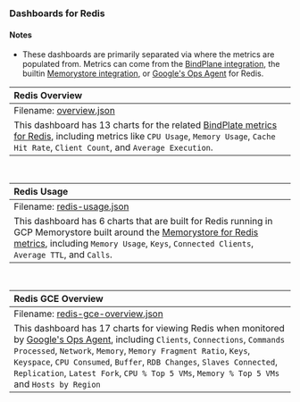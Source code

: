 ### Dashboards for Redis

#### Notes

- These dashboards are primarily separated via where the metrics are populated from. Metrics can come from the [BindPlane integration](https://docs.bindplane.bluemedora.com/docs/redis), the builtin [Memorystore integration](https://cloud.google.com/memorystore/docs/redis), or [Google's Ops Agent](https://cloud.google.com/stackdriver/docs/solutions/agents/ops-agent/third-party) for Redis.

|Redis Overview|
|:------------------|
|Filename: [overview.json](overview.json)|
|This dashboard has 13 charts for the related [BindPlate metrics for Redis](https://docs.bindplane.bluemedora.com/docs/redis), including metrics like `CPU Usage`, `Memory Usage`, `Cache Hit Rate`, `Client Count`, and `Average Execution`.|

&nbsp;

|Redis Usage|
|:-----------------------|
|Filename: [redis-usage.json](redis-usage.json)|
|This dashboard has 6 charts that are built for Redis running in GCP Memorystore built around the [Memorystore for Redis metrics](https://cloud.google.com/monitoring/api/metrics_gcp#gcp-redis), including `Memory Usage`, `Keys`, `Connected Clients`, `Average TTL`, and `Calls`.|

&nbsp;

|Redis GCE Overview|
|:-----------------------|
|Filename: [redis-gce-overview.json](redis-gce-overview.json)|
|This dashboard has 17 charts for viewing Redis when monitored by [Google's Ops Agent](https://cloud.google.com/stackdriver/docs/solutions/agents/ops-agent/third-party/redis#monitored-metrics), including `Clients`, `Connections`, `Commands Processed`, `Network`, `Memory`, `Memory Fragment Ratio`, `Keys`, `Keyspace`, `CPU Consumed`, `Buffer`, `RDB Changes`, `Slaves Connected`, `Replication`, `Latest Fork`, `CPU % Top 5 VMs`, `Memory % Top 5 VMs` and `Hosts by Region`|

